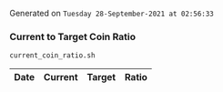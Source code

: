 Generated on `Tuesday 28-September-2021 at 02:56:33`

### Current to Target Coin Ratio
`current_coin_ratio.sh`

Date|Current|Target|Ratio
---|---|---|---
